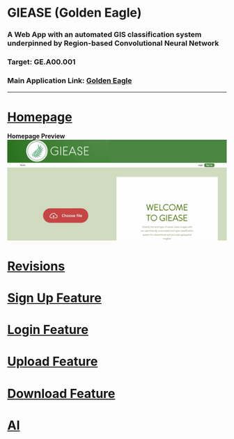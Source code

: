 # GIEASE (Golden Eagle)
### A Web App with an automated GIS classification system underpinned by Region-based Convolutional Neural Network
### Target:  GE.A00.001
### Main Application Link: [Golden Eagle](https://github.com/rendznicoy/GoldenEagle)
_______________________________________
# [Homepage](https://github.com/rendznicoy/golden-eagle/blob/main/Details/HOMEPAGE.md)
**Homepage Preview**
![Homepage Preview](https://github.com/rendznicoy/golden-eagle/blob/main/Mockups/Mockup.png)

# [Revisions](https://github.com/rendznicoy/golden-eagle/blob//main/Details/REVISIONS.md)

# [Sign Up Feature](https://github.com/rendznicoy/golden-eagle/blob//main/Details/SIGNUP.md)

# [Login Feature](https://github.com/rendznicoy/golden-eagle/blob//main/Details/LOGIN.md)

# [Upload Feature](https://github.com/rendznicoy/golden-eagle/blob//main/Details/UPLOAD.md)

# [Download Feature](https://github.com/rendznicoy/golden-eagle/blob//main/Details/DOWNLOAD.md)

# [AI](https://github.com/rendznicoy/golden-eagle/blob/main/Details/AI.md)
